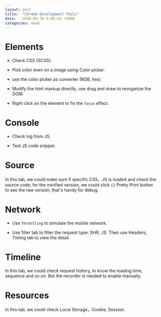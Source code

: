 ```yaml
---
layout: post
title:  "Chrome Development Tools"
date:   2016-05-30 6:05:52 +1000
categories: Geek
---
```


Elements
========
- Check CSS (SCSS).

- Pick color even on a image using Color picker.

- use the color picker as converter (RGB, hex)

- Modify the html markup directly, use drag and draw to reorganize the DOM.

- Right click on the element to fix the `focus` effect.

Console
========
- Check log from JS.

- Test JS code snippet.

Source
=======
In this tab, we could make sure if specific CSS，JS is loaded and check the source code, for the minified version, we could click `{}` Pretty Print button to see the raw version, that's handy for debug. 

Network
=======
- Use `Throttling` to simulate the mobile network.

- Use filter tab to filter the request type: XHR, JS. Then use Headers, Timing tab to view the detail. 
 
Timeline
=========
In this tab, we could check request history, to know the loading time, sequence and so on. But the recorder is needed to enable manually.  

Resources
=========
In this tab, we could check Local Storage，Cookie, Session.
